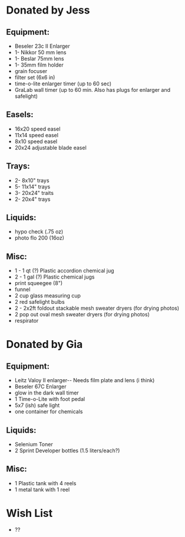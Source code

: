 # Donated by Jess

## Equipment:

* Beseler 23c II Enlarger
* 1- Nikkor 50 mm lens
* 1- Beslar 75mm lens
* 1- 35mm film holder
* grain focuser
* filter set (6x6 in)
* time-o-lite enlarger timer (up to 60 sec)
* GraLab wall timer (up to 60 min. Also has plugs for enlarger and safelight)

## Easels:

* 16x20 speed easel
* 11x14 speed easel
* 8x10 speed easel
* 20x24 adjustable blade easel

## Trays:

* 2- 8x10" trays
* 5- 11x14" trays
* 3- 20x24" traits
* 2- 20x4" trays

## Liquids:

* hypo check (.75 oz)
* photo flo 200 (16oz)

## Misc:

* 1 - 1 qt (?) Plastic accordion chemical jug
* 2 - 1 gal (?) Plastic chemical jugs
* print squeegee (8")
* funnel
* 2 cup glass measuring cup
* 2 red safelight bulbs
* 2 - 2x2ft foldout stackable mesh sweater dryers (for drying photos)
* 2 pop out oval mesh sweater dryers (for drying photos)
* respirator

# Donated by Gia

## Equipment:

* Leitz Valoy II enlarger-- Needs film plate and lens (i think)
* Beseler 67C Enlarger
* glow in the dark wall timer
* 1 Time-o-Lite with foot pedal
* 5x7 (ish) safe light
* one container for chemicals

## Liquids:

* Selenium Toner
* 2 Sprint Developer bottles (1.5 liters/each?)

## Misc:

* 1 Plastic tank with 4 reels
* 1 metal tank with 1 reel

# Wish List

* ??

